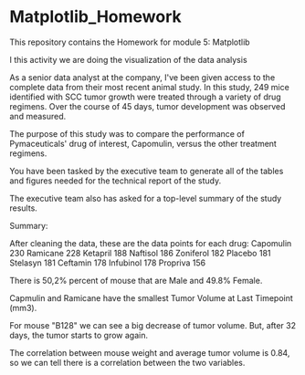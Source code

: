 # Matplotlib_Homework
 This repository contains the Homework for module 5: Matplotlib

I this activity we are doing the visualization of the data analysis

As a senior data analyst at the company, I've been given access to the complete data from their most recent animal study. In this study, 249 mice identified with SCC tumor growth were treated through a variety of drug regimens. Over the course of 45 days, tumor development was observed and measured. 

The purpose of this study was to compare the performance of Pymaceuticals' drug of interest, Capomulin, versus the other treatment regimens. 

You have been tasked by the executive team to generate all of the tables and figures needed for the technical report of the study. 

The executive team also has asked for a top-level summary of the study results. 


Summary:

After cleaning the data, these are the data points for each drug:
Capomulin    230
Ramicane     228
Ketapril     188
Naftisol     186
Zoniferol    182
Placebo      181
Stelasyn     181
Ceftamin     178
Infubinol    178
Propriva     156

There is 50,2% percent of mouse that are Male and 49.8% Female.

Capmulin and Ramicane have the smallest Tumor Volume at Last Timepoint (mm3).

For mouse "B128" we can see a big decrease of tumor volume. But, after 32 days, the tumor starts to grow again.

The correlation between mouse weight and average tumor volume is 0.84, so we can tell there is a correlation between the two variables.



